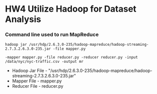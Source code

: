 # HW4 Utilize Hadoop for Dataset Analysis

### Command line used to run MapReduce
```
hadoop jar /usr/hdp/2.6.3.0-235/hadoop-mapreduce/hadoop-streaming-2.7.3.2.6.3.0-235.jar -file mapper.py 

-mapper mapper.py -file reducer.py -reducer reducer.py -input /data/nyc/nyc-traffic.csv -output mr
```

* Hadoop Jar File - "/usr/hdp/2.6.3.0-235/hadoop-mapreduce/hadoop-streaming-2.7.3.2.6.3.0-235.jar" 
* Mapper File - mapper.py 
* Reducer File - reducer.py 
